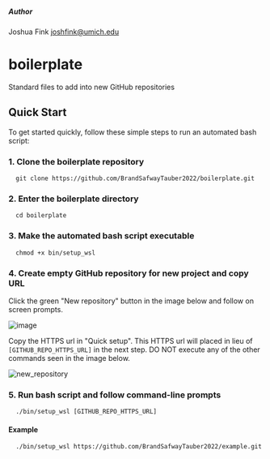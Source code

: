 ##### Author
Joshua Fink
joshfink@umich.edu


# boilerplate
Standard files to add into new GitHub repositories

## Quick Start
To get started quickly, follow these simple steps to run an automated bash script:

### 1. Clone the boilerplate repository
<p><code>  git clone https://github.com/BrandSafwayTauber2022/boilerplate.git  </code></p>

### 2. Enter the boilerplate directory
<p><code>  cd boilerplate  </code></p>

### 3. Make the automated bash script executable
<p><code>  chmod +x bin/setup_wsl  </code></p>

### 4. Create empty GitHub repository for new project and copy URL
Click the green "New repository" button in the image below and follow on screen prompts.

![image](https://user-images.githubusercontent.com/49216284/179423914-4f6c2941-24ba-40b4-a9a4-79175ffe6770.png)

Copy the HTTPS url in "Quick setup". This HTTPS url will placed in lieu of  <code>[GITHUB_REPO_HTTPS_URL]</code>  in the next step. DO NOT execute any of the other commands seen in the image below.

![new_repository](https://user-images.githubusercontent.com/49216284/179423775-92d3c696-1c9f-42d5-9497-014ab85953b5.png)

### 5. Run bash script and follow command-line prompts
<p><code>  ./bin/setup_wsl [GITHUB_REPO_HTTPS_URL] </code></p>

#### Example 
<p><code>  ./bin/setup_wsl https://github.com/BrandSafwayTauber2022/example.git </code></p>

